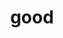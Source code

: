 ---
category: 4-letters
denotation: null
name: good
reference_link: https://www.etymonline.com/word/good
root_language: null
root_name: null
title: good
type: free
word_sums:
- respelling: good
  sum: 'Good + '
---